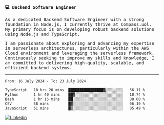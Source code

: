 
<samp>
  
#### 💻 Backend Software Engineer

As a dedicated Backend Software Engineer with a strong foundation in Node.js, I currently thrive at Compass.uol. My primary focus is on developing robust backend solutions using Node.js and TypeScript.

I am passionate about exploring and advancing my expertise in serverless architectures, particularly within the AWS Cloud environment and leveraging the serverless framework. Continuously seeking to improve my skills and knowledge, I am committed to delivering high-quality, scalable, and efficient backend systems.

---

<!--START_SECTION:waka-->

```txt
From: 16 July 2024 - To: 23 July 2024

TypeScript   10 hrs 20 mins  ████████████████▓░░░░░░░░   66.11 %
Python       1 hr 40 mins    ██▓░░░░░░░░░░░░░░░░░░░░░░   10.74 %
Bash         1 hr 15 mins    ██░░░░░░░░░░░░░░░░░░░░░░░   08.00 %
CSV          58 mins         █▓░░░░░░░░░░░░░░░░░░░░░░░   06.19 %
JavaScript   51 mins         █▒░░░░░░░░░░░░░░░░░░░░░░░   05.49 %
```

<!--END_SECTION:waka-->
  
</samp>

[![Linkedin](https://img.shields.io/badge/-Mateus%20Garcia-c080ff?style=flat-square&logo=Linkedin&logoColor=white&link=https://www.linkedin.com/in/mpgxc)](https://www.linkedin.com/in/mateusogarcia) 
